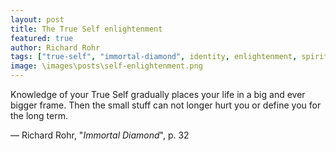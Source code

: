 ```yaml
---
layout: post
title: The True Self enlightenment
featured: true
author: Richard Rohr
tags: ["true-self", "immortal-diamond", identity, enlightenment, spirituality, hurt, life, self-knowledge]
image: \images\posts\self-enlightenment.png
---
```


Knowledge of your True Self gradually places your life in a big and ever bigger frame. Then the small stuff can not longer hurt you or define you for the long term.

― Richard Rohr, "_Immortal Diamond_", p. 32